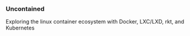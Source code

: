 ### Uncontained ###

Exploring the linux container ecosystem with Docker, LXC/LXD, rkt, and Kubernetes